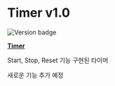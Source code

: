 # Timer v1.0

![Version badge](https://img.shields.io/badge/Version-1.0-blue)  

[**Timer**](https://hkle2.github.io/Timer/)

Start, Stop, Reset 기능 구현된 타이머

새로운 기능 추가 예정
